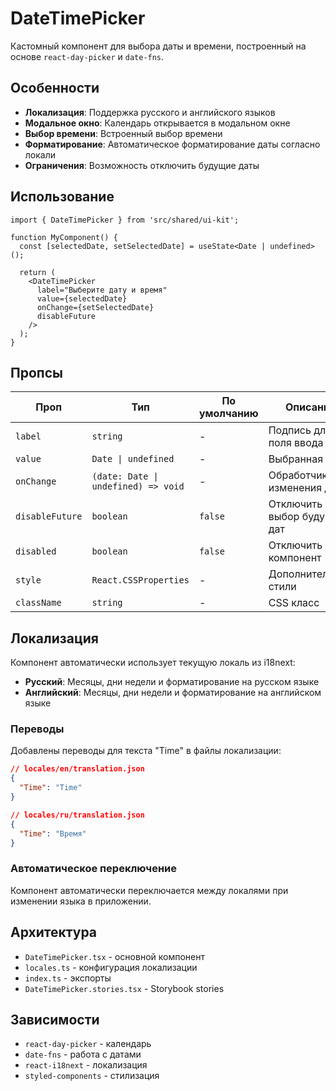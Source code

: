 # DateTimePicker

Кастомный компонент для выбора даты и времени, построенный на основе `react-day-picker` и `date-fns`.

## Особенности

- **Локализация**: Поддержка русского и английского языков
- **Модальное окно**: Календарь открывается в модальном окне
- **Выбор времени**: Встроенный выбор времени
- **Форматирование**: Автоматическое форматирование даты согласно локали
- **Ограничения**: Возможность отключить будущие даты

## Использование

```tsx
import { DateTimePicker } from 'src/shared/ui-kit';

function MyComponent() {
  const [selectedDate, setSelectedDate] = useState<Date | undefined>();

  return (
    <DateTimePicker
      label="Выберите дату и время"
      value={selectedDate}
      onChange={setSelectedDate}
      disableFuture
    />
  );
}
```

## Пропсы

| Проп | Тип | По умолчанию | Описание |
|------|-----|---------------|----------|
| `label` | `string` | - | Подпись для поля ввода |
| `value` | `Date \| undefined` | - | Выбранная дата |
| `onChange` | `(date: Date \| undefined) => void` | - | Обработчик изменения даты |
| `disableFuture` | `boolean` | `false` | Отключить выбор будущих дат |
| `disabled` | `boolean` | `false` | Отключить компонент |
| `style` | `React.CSSProperties` | - | Дополнительные стили |
| `className` | `string` | - | CSS класс |

## Локализация

Компонент автоматически использует текущую локаль из i18next:

- **Русский**: Месяцы, дни недели и форматирование на русском языке
- **Английский**: Месяцы, дни недели и форматирование на английском языке

### Переводы

Добавлены переводы для текста "Time" в файлы локализации:

```json
// locales/en/translation.json
{
  "Time": "Time"
}

// locales/ru/translation.json
{
  "Time": "Время"
}
```

### Автоматическое переключение

Компонент автоматически переключается между локалями при изменении языка в приложении.

## Архитектура

- `DateTimePicker.tsx` - основной компонент
- `locales.ts` - конфигурация локализации
- `index.ts` - экспорты
- `DateTimePicker.stories.tsx` - Storybook stories

## Зависимости

- `react-day-picker` - календарь
- `date-fns` - работа с датами
- `react-i18next` - локализация
- `styled-components` - стилизация 